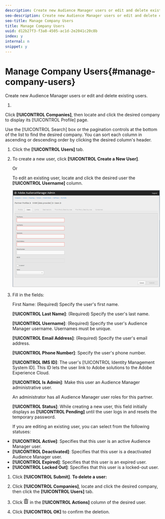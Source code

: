 ```yaml
---
description: Create new Audience Manager users or edit and delete existing users.
seo-description: Create new Audience Manager users or edit and delete existing users.
seo-title: Manage Company Users
title: Manage Company Users
uuid: d12b27f3-f3a8-4505-ac1d-2e2041c20c8b
index: y
internal: n
snippet: y
---
```


# Manage Company Users{#manage-company-users}

Create new Audience Manager users or edit and delete existing users.

1. 

   <!-- 

t_manage_company_users.xml

 -->

   Click **[!UICONTROL Companies]**, then locate and click the desired company to display its [!UICONTROL Profile] page.

   Use the [!UICONTROL Search] box or the pagination controls at the bottom of the list to find the desired company. You can sort each column in ascending or descending order by clicking the desired column's header. 
1. Click the **[!UICONTROL Users]** tab.
1. To create a new user, click **[!UICONTROL Create a New User]**.

   Or

   To edit an existing user, locate and click the desired user the **[!UICONTROL Username]** column.

   ![](assets/users.png)

1. Fill in the fields:

   First Name: (Required) Specify the user's first name.

   **[!UICONTROL Last Name]**: (Required) Specify the user's last name.

   **[!UICONTROL Username]**: (Required) Specify the user's Audience Manager username. Usernames must be unique.

   **[!UICONTROL Email Address]**: (Required) Specify the user's email address.

   **[!UICONTROL Phone Number]**: Specify the user's phone number.

   **[!UICONTROL IMS ID]**: The user's [!UICONTROL Identity Management System ID]. This ID lets the user link to Adobe solutions to the Adobe Experience Cloud.

   **[!UICONTROL Is Admin]**: Make this user an Audience Manager administrative user.

   An administrator has all Audience Manager user roles for this partner.

   **[!UICONTROL Status]**: While creating a new user, this field initially displays as **[!UICONTROL Pending]** until the user logs in and resets the temporary password.

   If you are editing an existing user, you can select from the following statuses:

* **[!UICONTROL Active]**: Specifies that this user is an active Audience Manager user. 
* **[!UICONTROL Deactivated]**: Specifies that this user is a deactivated Audience Manager user. 
* **[!UICONTROL Expired]**: Specifies that this user is an expired user. 
* **[!UICONTROL Locked Out]**: Specifies that this user is a locked-out user.

1. Click **[!UICONTROL Submit]**.
**To delete a user:**

1. Click **[!UICONTROL Companies]**, locate and click the desired company, then click the **[!UICONTROL Users]** tab. 
1. Click  ![](assets/icon_delete.png) in the **[!UICONTROL Actions]** column of the desired user. 
1. Click **[!UICONTROL OK]** to confirm the deletion.

